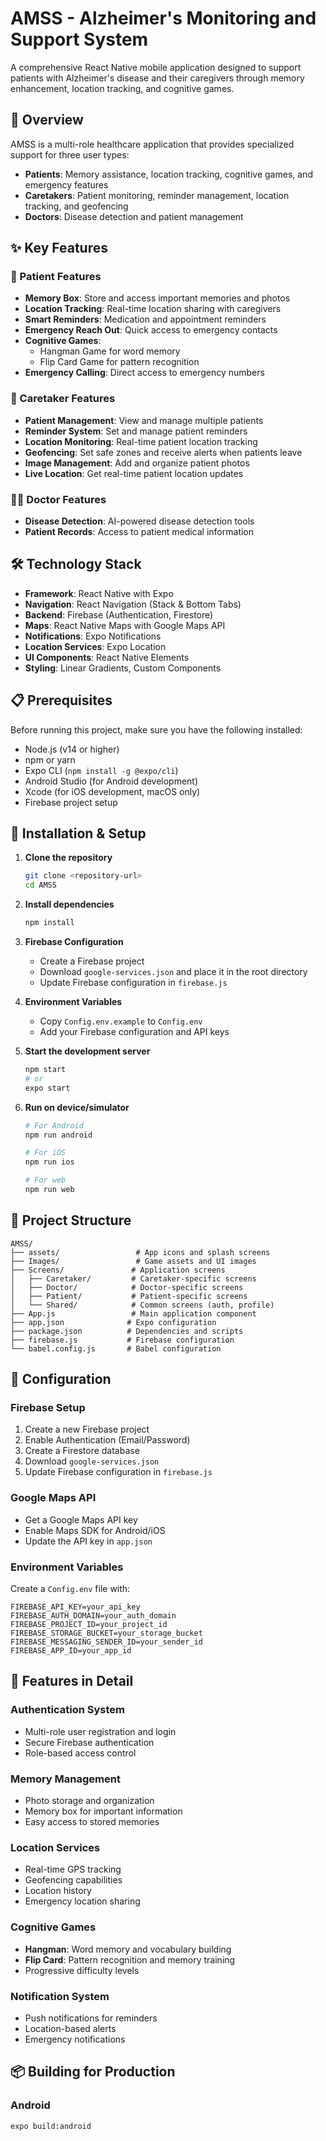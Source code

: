 # AMSS - Alzheimer's Monitoring and Support System

A comprehensive React Native mobile application designed to support patients with Alzheimer's disease and their caregivers through memory enhancement, location tracking, and cognitive games.

## 📱 Overview

AMSS is a multi-role healthcare application that provides specialized support for three user types:
- **Patients**: Memory assistance, location tracking, cognitive games, and emergency features
- **Caretakers**: Patient monitoring, reminder management, location tracking, and geofencing
- **Doctors**: Disease detection and patient management

## ✨ Key Features

### 🧠 Patient Features
- **Memory Box**: Store and access important memories and photos
- **Location Tracking**: Real-time location sharing with caregivers
- **Smart Reminders**: Medication and appointment reminders
- **Emergency Reach Out**: Quick access to emergency contacts
- **Cognitive Games**: 
  - Hangman Game for word memory
  - Flip Card Game for pattern recognition
- **Emergency Calling**: Direct access to emergency numbers

### 👥 Caretaker Features
- **Patient Management**: View and manage multiple patients
- **Reminder System**: Set and manage patient reminders
- **Location Monitoring**: Real-time patient location tracking
- **Geofencing**: Set safe zones and receive alerts when patients leave
- **Image Management**: Add and organize patient photos
- **Live Location**: Get real-time patient location updates

### 👨‍⚕️ Doctor Features
- **Disease Detection**: AI-powered disease detection tools
- **Patient Records**: Access to patient medical information

## 🛠️ Technology Stack

- **Framework**: React Native with Expo
- **Navigation**: React Navigation (Stack & Bottom Tabs)
- **Backend**: Firebase (Authentication, Firestore)
- **Maps**: React Native Maps with Google Maps API
- **Notifications**: Expo Notifications
- **Location Services**: Expo Location
- **UI Components**: React Native Elements
- **Styling**: Linear Gradients, Custom Components

## 📋 Prerequisites

Before running this project, make sure you have the following installed:

- Node.js (v14 or higher)
- npm or yarn
- Expo CLI (`npm install -g @expo/cli`)
- Android Studio (for Android development)
- Xcode (for iOS development, macOS only)
- Firebase project setup

## 🚀 Installation & Setup

1. **Clone the repository**
   ```bash
   git clone <repository-url>
   cd AMSS
   ```

2. **Install dependencies**
   ```bash
   npm install
   ```

3. **Firebase Configuration**
   - Create a Firebase project
   - Download `google-services.json` and place it in the root directory
   - Update Firebase configuration in `firebase.js`

4. **Environment Variables**
   - Copy `Config.env.example` to `Config.env`
   - Add your Firebase configuration and API keys

5. **Start the development server**
   ```bash
   npm start
   # or
   expo start
   ```

6. **Run on device/simulator**
   ```bash
   # For Android
   npm run android
   
   # For iOS
   npm run ios
   
   # For web
   npm run web
   ```

## 📁 Project Structure

```
AMSS/
├── assets/                 # App icons and splash screens
├── Images/                 # Game assets and UI images
├── Screens/               # Application screens
│   ├── Caretaker/         # Caretaker-specific screens
│   ├── Doctor/            # Doctor-specific screens
│   ├── Patient/           # Patient-specific screens
│   └── Shared/            # Common screens (auth, profile)
├── App.js                 # Main application component
├── app.json              # Expo configuration
├── package.json          # Dependencies and scripts
├── firebase.js           # Firebase configuration
└── babel.config.js       # Babel configuration
```

## 🔧 Configuration

### Firebase Setup
1. Create a new Firebase project
2. Enable Authentication (Email/Password)
3. Create a Firestore database
4. Download `google-services.json`
5. Update Firebase configuration in `firebase.js`

### Google Maps API
- Get a Google Maps API key
- Enable Maps SDK for Android/iOS
- Update the API key in `app.json`

### Environment Variables
Create a `Config.env` file with:
```
FIREBASE_API_KEY=your_api_key
FIREBASE_AUTH_DOMAIN=your_auth_domain
FIREBASE_PROJECT_ID=your_project_id
FIREBASE_STORAGE_BUCKET=your_storage_bucket
FIREBASE_MESSAGING_SENDER_ID=your_sender_id
FIREBASE_APP_ID=your_app_id
```

## 📱 Features in Detail

### Authentication System
- Multi-role user registration and login
- Secure Firebase authentication
- Role-based access control

### Memory Management
- Photo storage and organization
- Memory box for important information
- Easy access to stored memories

### Location Services
- Real-time GPS tracking
- Geofencing capabilities
- Location history
- Emergency location sharing

### Cognitive Games
- **Hangman**: Word memory and vocabulary building
- **Flip Card**: Pattern recognition and memory training
- Progressive difficulty levels

### Notification System
- Push notifications for reminders
- Location-based alerts
- Emergency notifications

## 📦 Building for Production

### Android
```bash
expo build:android
```



